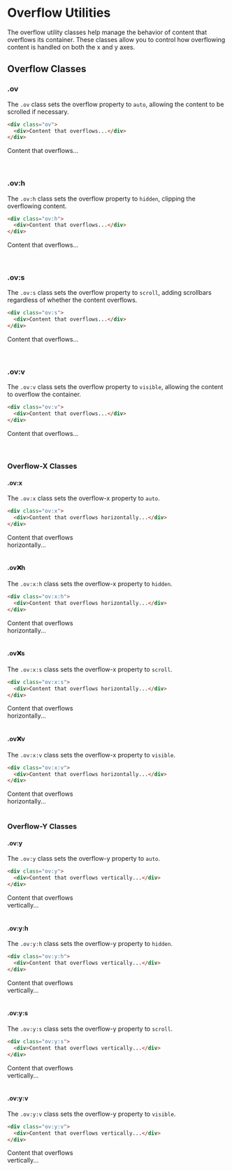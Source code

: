 
# Overflow Utilities

The overflow utility classes help manage the behavior of content that overflows its container. These classes allow you to control how overflowing content is handled on both the x and y axes.

## Overflow Classes

### .ov

The `.ov` class sets the overflow property to `auto`, allowing the content to be scrolled if necessary.

```html
<div class="ov">
  <div>Content that overflows...</div>
</div>
```

<div class="example ov">
  <div style="width: 200px; height: 50px;">Content that overflows...</div>
</div>

### .ov:h

The `.ov:h` class sets the overflow property to `hidden`, clipping the overflowing content.

```html
<div class="ov:h">
  <div>Content that overflows...</div>
</div>
```

<div class="example ov:h">
  <div style="width: 200px; height: 50px;">Content that overflows...</div>
</div>

### .ov:s

The `.ov:s` class sets the overflow property to `scroll`, adding scrollbars regardless of whether the content overflows.

```html
<div class="ov:s">
  <div>Content that overflows...</div>
</div>
```

<div class="example ov:s">
  <div style="width: 200px; height: 50px;">Content that overflows...</div>
</div>

### .ov:v

The `.ov:v` class sets the overflow property to `visible`, allowing the content to overflow the container.

```html
<div class="ov:v">
  <div>Content that overflows...</div>
</div>
```

<div class="example ov:v">
  <div style="width: 200px; height: 50px;">Content that overflows...</div>
</div>

### Overflow-X Classes

#### .ov:x

The `.ov:x` class sets the overflow-x property to `auto`.

```html
<div class="ov:x">
  <div>Content that overflows horizontally...</div>
</div>
```

<div class="example ov:x">
  <div style="width: 200px; height: 50px;">Content that overflows horizontally...</div>
</div>

#### .ov:x:h

The `.ov:x:h` class sets the overflow-x property to `hidden`.

```html
<div class="ov:x:h">
  <div>Content that overflows horizontally...</div>
</div>
```

<div class="example ov:x:h">
  <div style="width: 200px; height: 50px;">Content that overflows horizontally...</div>
</div>

#### .ov:x:s

The `.ov:x:s` class sets the overflow-x property to `scroll`.

```html
<div class="ov:x:s">
  <div>Content that overflows horizontally...</div>
</div>
```

<div class="example ov:x:s">
  <div style="width: 200px; height: 50px;">Content that overflows horizontally...</div>
</div>

#### .ov:x:v

The `.ov:x:v` class sets the overflow-x property to `visible`.

```html
<div class="ov:x:v">
  <div>Content that overflows horizontally...</div>
</div>
```

<div class="example ov:x:v">
  <div style="width: 200px; height: 50px;">Content that overflows horizontally...</div>
</div>

### Overflow-Y Classes

#### .ov:y

The `.ov:y` class sets the overflow-y property to `auto`.

```html
<div class="ov:y">
  <div>Content that overflows vertically...</div>
</div>
```

<div class="example ov:y">
  <div style="width: 200px; height: 50px;">Content that overflows vertically...</div>
</div>

#### .ov:y:h

The `.ov:y:h` class sets the overflow-y property to `hidden`.

```html
<div class="ov:y:h">
  <div>Content that overflows vertically...</div>
</div>
```

<div class="example ov:y:h">
  <div style="width: 200px; height: 50px;">Content that overflows vertically...</div>
</div>

#### .ov:y:s

The `.ov:y:s` class sets the overflow-y property to `scroll`.

```html
<div class="ov:y:s">
  <div>Content that overflows vertically...</div>
</div>
```

<div class="example ov:y:s">
  <div style="width: 200px; height: 50px;">Content that overflows vertically...</div>
</div>

#### .ov:y:v

The `.ov:y:v` class sets the overflow-y property to `visible`.

```html
<div class="ov:y:v">
  <div>Content that overflows vertically...</div>
</div>
```

<div class="example ov:y:v">
  <div style="width: 200px; height: 50px;">Content that overflows vertically...</div>
</div>
